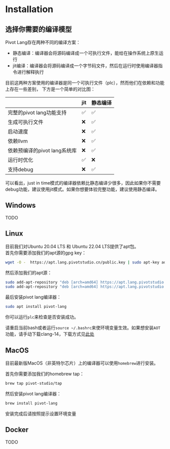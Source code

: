 # Installation

## 选择你需要的编译模型

Pivot Lang存在两种不同的编译方案：
- 静态编译：编译器会将源码编译成一个可执行文件，能给在操作系统上原生运行
- jit编译：编译器会将源码编译成一个字节码文件，然后在运行时使用编译器指令进行解释执行

目前这两种方案使用的编译器是同一个可执行文件（plc），然而他们在依赖和功能上存在一些差别，
下方是一个简单的对比图：  



|                              | jit | 静态编译 |
| ---------------------------- | --- | -------- |
| 完整的pivot lang功能支持     | ✅   | ✅         |
| 生成可执行文件               | ❌   | ✅        |
| 启动速度                     | ❌   | ✅        |
| 依赖llvm                     | ❌   | ✅        |
| 依赖预编译的pivot lang系统库 | ❌   | ✅        |
| 运行时优化                   | ✅   | ❌        |
| 支持debug                    | ❌   | ✅        |

可以看出，just in time模式的编译器依赖比静态编译少很多，因此如果你不需要debug功能，建议使用jit模式。如果你想要体验完整功能，建议使用静态编译。


## Windows
TODO

## Linux
目前我们对Ubuntu 20.04 LTS 和 Ubuntu 22.04 LTS提供了apt包。  
首先你需要添加我们的apt源的gpg key：
```bash
wget -O -  https://apt.lang.pivotstudio.cn/public.key | sudo apt-key add -
```
然后添加我们的apt源：
```bash
sudo add-apt-repository "deb [arch=amd64] https://apt.lang.pivotstudio.cn/repo focal main"
sudo add-apt-repository "deb [arch=amd64] https://apt.lang.pivotstudio.cn/repo jammy main"
```
最后安装pivot lang编译器：
```bash
sudo apt install pivot-lang
```
你可以运行`plc`来检查是否安装成功。  

请重启当前bash或者运行`source ~/.bashrc`来使环境变量生效。如果想安装`AOT`功能，请手动下载clang-14，下载方式见[此处](https://apt.llvm.org/)



## MacOS
目前最新版MacOS（非英特尔芯片）上的编译器可以使用`homebrew`进行安装。  

首先你需要添加我们的homebrew tap：
```bash
brew tap pivot-studio/tap
```

然后安装pivot lang编译器：
```bash
brew install pivot-lang
```

安装完成后请按照提示设置环境变量

## Docker
TODO
